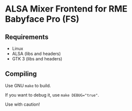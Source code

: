 # ALSA Mixer Frontend for RME Babyface Pro (FS)

## Requirements

- Linux
- ALSA (libs and headers)
- GTK 3 (libs and headers)

## Compiling

Use GNU `make` to build.

If you want to debug it, use `make DEBUG="true"`.

Use with caution!
